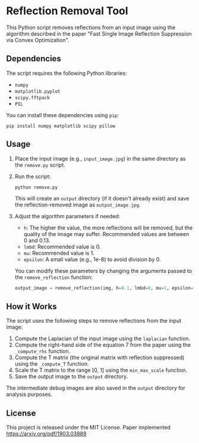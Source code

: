 # Reflection Removal Tool

This Python script removes reflections from an input image using the algorithm described in the paper "Fast Single Image Reflection Suppression via Convex Optimization".

## Dependencies

The script requires the following Python libraries:

- `numpy`
- `matplotlib.pyplot`
- `scipy.fftpack`
- `PIL`

You can install these dependencies using `pip`:

```
pip install numpy matplotlib scipy pillow
```

## Usage

1. Place the input image (e.g., `input_image.jpg`) in the same directory as the `remove.py` script.

2. Run the script:

   ```
   python remove.py
   ```

   This will create an `output` directory (if it doesn't already exist) and save the reflection-removed image as `output_image.jpg`.

3. Adjust the algorithm parameters if needed:

   - `h`: The higher the value, the more reflections will be removed, but the quality of the image may suffer. Recommended values are between 0 and 0.13.
   - `lmbd`: Recommended value is 0.
   - `mu`: Recommended value is 1.
   - `epsilon`: A small value (e.g., 1e-8) to avoid division by 0.

   You can modify these parameters by changing the arguments passed to the `remove_reflection` function:

   ```python
   output_image = remove_reflection(img, h=0.1, lmbd=0, mu=1, epsilon=1e-8, output_dir="output")
   ```

## How it Works

The script uses the following steps to remove reflections from the input image:

1. Compute the Laplacian of the input image using the `laplacian` function.
2. Compute the right-hand side of the equation 7 from the paper using the `_compute_rhs` function.
3. Compute the T matrix (the original matrix with reflection suppressed) using the `_compute_T` function.
4. Scale the T matrix to the range [0, 1] using the `min_max_scale` function.
5. Save the output image to the `output` directory.

The intermediate debug images are also saved in the `output` directory for analysis purposes.

## License

This project is released under the MIT License.
Paper implemented https://arxiv.org/pdf/1903.03889 
